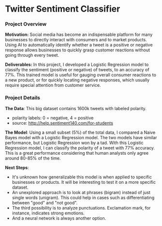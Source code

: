 # Twitter Sentiment Classifier

### Project Overview
**Motivation:** Social media has become an indispensable platform for many businesses to directly interact with consumers and to market products. Using AI to automatically identify whether a tweet is a positive or negative response allows businesses to quickly grasp customer reactions without going through every tweet. 

**Deliverables:** In this project, I developed a Logistic Regression model to classify the sentiment (positive or negative) of tweets, to an accuracy of 77%. This trained model is useful for gauging overall consumer reactions to a new product, or for quickly locating negative responses, which usually require special attention from customer service.

### Project Details 
**The Data**: This big dataset contains 1600k tweets with labeled polarity.
- polarity labels: 0 = negative, 4 = positive <br>
- source: http://help.sentiment140.com/for-students <br>

**The Model**: Using a small subset (5%) of the total data, I compared a Naive Bayes model with a Logistic Regression model. The two models have similar performance, but Logistic Regression won by a tad. With this Logistic Regression model, I can classify the polarity of a tweet with 77% accuracy. This is a great performance considering that human analysts only agree around 80-85% of the time. 

**Next Steps**: 
* It's unknown how generalizable this model is when applied to specific businesses or products. It will be interesting to test it on a more specific dataset. 
* An unexplored approach is to look at phrases (bigram) instead of just single words (unigram). This could help in cases such as differentiating between "good" and "not good". 
* The third possibility is to analyze punctuations. Exclamation mark, for instance, indicates strong emotions. 
* And a neural network is always another option. 
